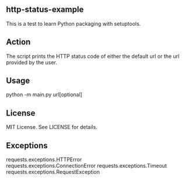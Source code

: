 ## http-status-example
This is a test to learn Python packaging with setuptools. 

## Action
The script prints the HTTP status code of either the default url or the url provided by the user.

## Usage
python -m main.py url[optional]

## License
MIT License. See LICENSE for details.

## Exceptions
requests.exceptions.HTTPError       
requests.exceptions.ConnectionError 
requests.exceptions.Timeout 
requests.exceptions.RequestException 